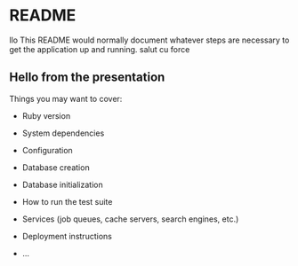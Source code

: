# README
llo
This README would normally document whatever steps are necessary to get the
application up and running.
salut cu force
## Hello from the presentation

Things you may want to cover:

* Ruby version

* System dependencies

* Configuration

* Database creation

* Database initialization

* How to run the test suite

* Services (job queues, cache servers, search engines, etc.)

* Deployment instructions

* ...
